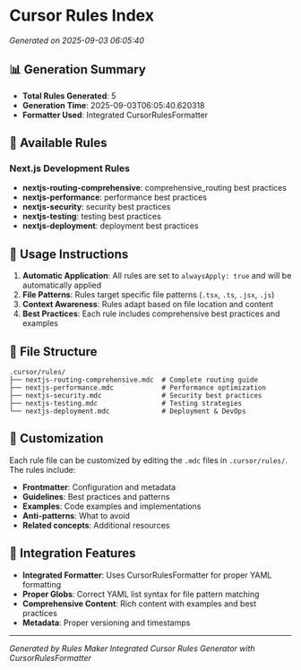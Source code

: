 # Cursor Rules Index
*Generated on 2025-09-03 06:05:40*

## 📊 Generation Summary

- **Total Rules Generated**: 5
- **Generation Time**: 2025-09-03T06:05:40.620318
- **Formatter Used**: Integrated CursorRulesFormatter

## 🎯 Available Rules

### Next.js Development Rules

- **nextjs-routing-comprehensive**: comprehensive_routing best practices
- **nextjs-performance**: performance best practices
- **nextjs-security**: security best practices
- **nextjs-testing**: testing best practices
- **nextjs-deployment**: deployment best practices

## 🚀 Usage Instructions

1. **Automatic Application**: All rules are set to `alwaysApply: true` and will be automatically applied
2. **File Patterns**: Rules target specific file patterns (`.tsx`, `.ts`, `.jsx`, `.js`)
3. **Context Awareness**: Rules adapt based on file location and content
4. **Best Practices**: Each rule includes comprehensive best practices and examples

## 📁 File Structure

```
.cursor/rules/
├── nextjs-routing-comprehensive.mdc  # Complete routing guide
├── nextjs-performance.mdc            # Performance optimization
├── nextjs-security.mdc               # Security best practices
├── nextjs-testing.mdc                # Testing strategies
└── nextjs-deployment.mdc             # Deployment & DevOps
```

## 🔧 Customization

Each rule file can be customized by editing the `.mdc` files in `.cursor/rules/`. The rules include:

- **Frontmatter**: Configuration and metadata
- **Guidelines**: Best practices and patterns
- **Examples**: Code examples and implementations
- **Anti-patterns**: What to avoid
- **Related concepts**: Additional resources

## 🎯 Integration Features

- **Integrated Formatter**: Uses CursorRulesFormatter for proper YAML formatting
- **Proper Globs**: Correct YAML list syntax for file pattern matching
- **Comprehensive Content**: Rich content with examples and best practices
- **Metadata**: Proper versioning and timestamps

---
*Generated by Rules Maker Integrated Cursor Rules Generator with CursorRulesFormatter*
